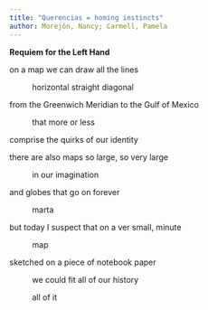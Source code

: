 ```yaml
---
title: "Querencias = homing instincts"
author: Morejón, Nancy; Carmell, Pamela
---
```

<div data-schema-version="8"><p><strong>Requiem for the Left Hand</strong></p> <p>on a map we can draw all the lines</p> <p style="padding-left: 40px" data-indent="1">horizontal straight diagonal</p> <p>from the Greenwich Meridian to the Gulf of Mexico</p> <p style="padding-left: 40px" data-indent="1">that more or less</p> <p>comprise the quirks of our identity</p> <p></p> <p>there are also maps so large, so very large</p> <p style="padding-left: 40px" data-indent="1">in our imagination</p> <p>and globes that go on forever</p> <p style="padding-left: 40px" data-indent="1">marta</p> <p></p> <p>but today I suspect that on a ver small, minute</p> <p style="padding-left: 40px" data-indent="1">map</p> <p>sketched on a piece of notebook paper</p> <p style="padding-left: 40px" data-indent="1">we could fit all of our history</p> <p style="padding-left: 40px" data-indent="1"></p> <p style="padding-left: 40px" data-indent="1">all of it</p> <p></p> </div>